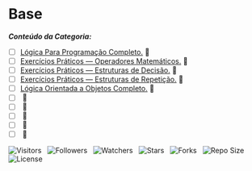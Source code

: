 <!-- Título -->
# Base

***Conteúdo da Categoria:***

* [ ] [Lógica Para Programação Completo.](https://github.com/Devsgeeknerd/) :construction:
* [ ] [Exercícios Práticos — Operadores Matemáticos.](https://github.com/Devsgeeknerd/) :construction:
* [ ] [Exercícios Práticos — Estruturas de Decisão.](https://github.com/Devsgeeknerd/) :construction:
* [ ] [Exercícios Práticos — Estruturas de Repetição.](https://github.com/Devsgeeknerd/) :construction:
* [ ] [Lógica Orientada a Objetos Completo.](https://github.com/Devsgeeknerd/) :construction:
* [ ] [](https://github.com/Devsgeeknerd/) :construction:
* [ ] [](https://github.com/Devsgeeknerd/) :construction:
* [ ] [](https://github.com/Devsgeeknerd/) :construction:
* [ ] [](https://github.com/Devsgeeknerd/) :construction:
* [ ] [](https://github.com/Devsgeeknerd/) :construction:

![Visitors](https://api.visitorbadge.io/api/visitors?path=Devsgeeknerd%2Fcat-bas&label=Visitantes&labelColor=%23f9e64f&countColor=%23008000&style=plastic "Total de Visitas")
&nbsp;
![Followers](https://img.shields.io/github/followers/Devsgeeknerd?style=p&label=Seguidores&labelColor=f9e64f&color=008000 "Total de Seguidores")
&nbsp;
![Watchers](https://img.shields.io/github/watchers/Devsgeeknerd/cat-bas?style=p&label=Observadores&labelColor=f9e64f&color=008000 "Total de Observadores")
&nbsp;
![Stars](https://img.shields.io/github/stars/Devsgeeknerd/cat-bas?style=p&label=Estrelas&labelColor=f9e64f&color=008000 "Total de Estrelas")
&nbsp;
![Forks](https://img.shields.io/github/forks/Devsgeeknerd/cat-bas?style=p&label=Bifurcações&labelColor=f9e64f&color=008000 "Total de Bifurcações")
&nbsp;
![Repo Size](https://img.shields.io/github/repo-size/Devsgeeknerd/cat-bas?style=p&label=Tamanho&labelColor=f9e64f&color=008000 "Tamanho do Repositório")
&nbsp;
![License](https://img.shields.io/github/license/Devsgeeknerd/cat-bas?style=p&label=Licença&labelColor=f9e64f&color=008000 "Licença do Repositório")
